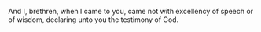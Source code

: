 And I, brethren, when I came to you, came not with excellency of speech or of wisdom, declaring unto you the testimony of God.

